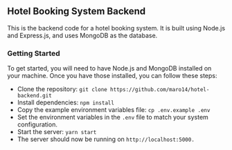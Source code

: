 ## Hotel Booking System Backend
This is the backend code for a hotel booking system. It is built using Node.js and Express.js, and uses MongoDB as the database.

### Getting Started
To get started, you will need to have Node.js and MongoDB installed on your machine. Once you have those installed, you can follow these steps:

* Clone the repository: 
``` git clone https://github.com/maro14/hotel-backend.git ```
* Install dependencies: 
``` npm install ```
* Copy the example environment variables file: ``` cp .env.example .env ```
* Set the environment variables in the ``` .env ``` file to match your system configuration.
* Start the server: ``` yarn start ```
* The server should now be running on ``` http://localhost:5000. ```
